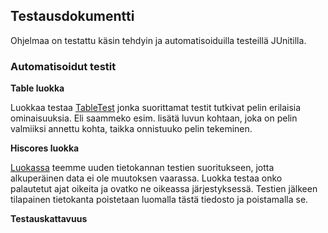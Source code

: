 ## Testausdokumentti
Ohjelmaa on testattu käsin tehdyin ja automatisoiduilla testeillä JUnitilla.

### Automatisoidut testit
**Table luokka**

Luokkaa testaa [TableTest](https://github.com/SamiP7/ot-harjoitustyo/blob/master/Sudoku/src/test/java/logictests/TableTest.java) jonka suorittamat testit tutkivat pelin erilaisia ominaisuuksia. Eli saammeko esim. lisätä luvun kohtaan, joka on pelin valmiiksi annettu kohta, taikka onnistuuko pelin tekeminen.

**Hiscores luokka**

[Luokassa](https://github.com/SamiP7/ot-harjoitustyo/blob/master/Sudoku/src/test/java/logictests/HiscoresTest.java) teemme uuden tietokannan testien suoritukseen, jotta alkuperäinen data ei ole muutoksen vaarassa. Luokka testaa onko palautetut ajat oikeita ja ovatko ne oikeassa järjestyksessä. Testien jälkeen tilapainen tietokanta poistetaan luomalla tästä tiedosto ja poistamalla se.

**Testauskattavuus**
